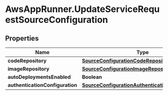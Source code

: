 # AwsAppRunner.UpdateServiceRequestSourceConfiguration

## Properties

Name | Type | Description | Notes
------------ | ------------- | ------------- | -------------
**codeRepository** | [**SourceConfigurationCodeRepository**](SourceConfigurationCodeRepository.md) |  | [optional] 
**imageRepository** | [**SourceConfigurationImageRepository**](SourceConfigurationImageRepository.md) |  | [optional] 
**autoDeploymentsEnabled** | **Boolean** |  | [optional] 
**authenticationConfiguration** | [**SourceConfigurationAuthenticationConfiguration**](SourceConfigurationAuthenticationConfiguration.md) |  | [optional] 


